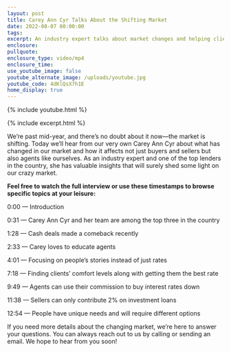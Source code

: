```yaml
---
layout: post
title: Carey Ann Cyr Talks About the Shifting Market
date: 2022-08-07 00:00:00
tags:
excerpt: An industry expert talks about market changes and helping clients.
enclosure:
pullquote:
enclosure_type: video/mp4
enclosure_time:
use_youtube_image: false
youtube_alternate_image: /uploads/youtube.jpg
youtube_code: 4dKlQsX7h1E
home_display: true
---
```

{% include youtube.html %}

{% include excerpt.html %}

We’re past mid-year, and there’s no doubt about it now—the market is shifting. Today we’ll hear from our very own Carey Ann Cyr about what has changed in our market and how it affects not just buyers and sellers but also agents like ourselves. As an industry expert and one of the top lenders in the country, she has valuable insights that will surely shed some light on our crazy market.

**Feel free to watch the full interview or use these timestamps to browse specific topics at your leisure:**

0:00 — Introduction

0:31 — Carey Ann Cyr and her team are among the top three in the country

1:28 — Cash deals made a comeback recently

2:33 — Carey loves to educate agents

4:01 — Focusing on people’s stories instead of just rates&nbsp;

7:18 — Finding clients’ comfort levels along with getting them the best rate&nbsp;

9:49 — Agents can use their commission to buy interest rates down

11:38 — Sellers can only contribute 2% on investment loans

12:54 — People have unique needs and will require different options

If you need more details about the changing market, we’re here to answer your questions. You can always reach out to us by calling or sending an email. We hope to hear from you soon\!